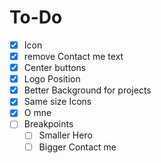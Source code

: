 # To-Do

- [X] Icon
- [X] remove Contact me text
- [X] Center buttons
- [X] Logo Position
- [X] Better Background for projects
- [X] Same size Icons
- [X] O mne
- [ ] Breakpoints
  - [ ] Smaller Hero
  - [ ] Bigger Contact me
